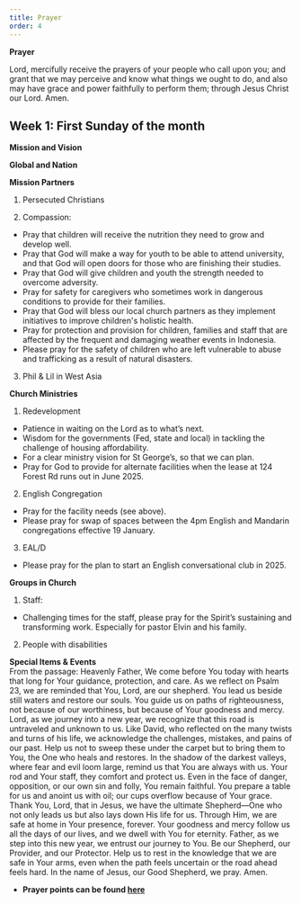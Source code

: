 ```yaml
---
title: Prayer
order: 4
---
```

**Prayer**

Lord, mercifully receive the prayers of your people who call upon you; and grant that we may perceive and know what things we ought to do, and also may have grace and power faithfully to perform them; through Jesus Christ our Lord. Amen.

## Week 1: First Sunday of the month


**Mission and Vision**

**Global and Nation**

**Mission Partners**
1. Persecuted Christians

2. Compassion:  
- Pray that children will receive the nutrition they need to grow and develop well.  
- Pray that God will make a way for youth to be able to attend university, and that God will open doors for those who are finishing their studies.  
- Pray that God will give children and youth the strength needed to overcome adversity.  
- Pray for safety for caregivers who sometimes work in dangerous conditions to provide for their families.  
- Pray that God will bless our local church partners as they implement initiatives to improve children's holistic health.  
- Pray for protection and provision for children, families and staff that are affected by the frequent and damaging weather events in Indonesia.  
- Please pray for the safety of children who are left vulnerable to abuse and trafficking as a result of natural disasters.  

3. Phil & Lil in West Asia

**Church Ministries**
1. Redevelopment  
- Patience in waiting on the Lord as to what’s next.  
- Wisdom for the governments (Fed, state and local) in tackling the challenge of housing affordability.  
- For a clear ministry vision for St George’s, so that we can plan.  
- Pray for God to provide for alternate facilities when the lease at 124 Forest Rd runs out in June 2025.    

2. English Congregation  
- Pray for the facility needs (see above).  
- Please pray for swap of spaces between the 4pm English and Mandarin congregations effective 19 January.   

3. EAL/D  
- Please pray for the plan to start an English conversational club in 2025.  

**Groups in Church**
1. Staff:  
-  Challenging times for the staff, please pray for the Spirit’s sustaining and transforming work. Especially for pastor Elvin and his family.  

2. People with disabilities  

**Special Items & Events**  
From the passage: Heavenly Father, We come before You today with hearts that long for Your guidance, protection, and care. As we reflect on Psalm 23, we are reminded that You, Lord, are our shepherd. You lead us beside still waters and restore our souls. You guide us on paths of righteousness, not because of our worthiness, but because of Your goodness and mercy. Lord, as we journey into a new year, we recognize that this road is untraveled and unknown to us. Like David, who reflected on the many twists and turns of his life, we acknowledge the challenges, mistakes, and pains of our past. Help us not to sweep these under the carpet but to bring them to You, the One who heals and restores. In the shadow of the darkest valleys, where fear and evil loom large, remind us that You are always with us. Your rod and Your staff, they comfort and protect us. Even in the face of danger, opposition, or our own sin and folly, You remain faithful. You prepare a table for us and anoint us with oil; our cups overflow because of Your grace. Thank You, Lord, that in Jesus, we have the ultimate Shepherd—One who not only leads us but also lays down His life for us. Through Him, we are safe at home in Your presence, forever. Your goodness and mercy follow us all the days of our lives, and we dwell with You for eternity. Father, as we step into this new year, we entrust our journey to You. Be our Shepherd, our Provider, and our Protector. Help us to rest in the knowledge that we are safe in Your arms, even when the path feels uncertain or the road ahead feels hard. In the name of Jesus, our Good Shepherd, we pray. Amen.


- **Prayer points can be found [here](https://stgeorgeshurstville.org.au/prayer)**



